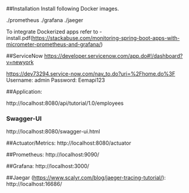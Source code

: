 ##Installation
  Install following Docker images. 
   
  ./prometheus
  ./grafana
  ./jaeger

  To integrate Dockerized apps refer to - install.pdf(https://stackabuse.com/monitoring-spring-boot-apps-with-micrometer-prometheus-and-grafana/)

##ServiceNow
  https://developer.servicenow.com/app.do#!/dashboard?v=newyork
  
  https://dev73294.service-now.com/nav_to.do?uri=%2Fhome.do%3F
  Username: admin
  Password: Eemapi123

##Application:

  http://localhost:8080/api/tutorial/1.0/employees

  ### Swagger-UI
  http://localhost:8080/swagger-ui.html

##Actuator/Metrics:
http://localhost:8080/actuator

##Prometheus:
http://localhost:9090/

##Grafana:
http://localhost:3000/

##Jaegar (https://www.scalyr.com/blog/jaeger-tracing-tutorial/):
http://localhost:16686/

